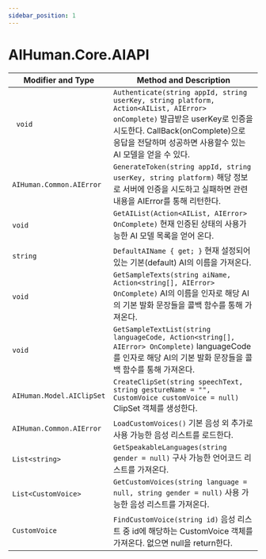 ```yaml
---
sidebar_position: 1
---
```


# AIHuman.Core.AIAPI

| Modifier and Type                | Method and Description                                       |
| -------------------------------- | ------------------------------------------------------------ |
| ` void`                          | `Authenticate(string appId, string userKey, string platform, Action<AIList, AIError> onComplete)` 발급받은 userKey로 인증을 시도한다. CallBack(onComplete)으로 응답을 전달하며 성공하면 사용할수 있는 AI 모델을 얻을 수 있다. |
| `AIHuman.Common.AIError`                        | `GenerateToken(string appId, string userKey, string platform)` 해당 정보로 서버에 인증을 시도하고 실패하면 관련 내용을 AIError를 통해 리턴한다. |
| `void`                           | `GetAIList(Action<AIList, AIError> OnComplete)` 현재 인증된 상태의 사용가능한 AI 모델 목록을 얻어 온다.             |
| `string`                         | `DefaultAIName { get; }` 현재 설정되어 있는 기본(default) AI의 이름을 가져온다.  |
| `void`                           | `GetSampleTexts(string aiName, Action<string[], AIError> OnComplete)` AI의 이름을 인자로 해당 AI의 기본 발화 문장들을 콜백 함수를 통해 가져온다. |
| `void`                           | `GetSampleTextList(string languageCode, Action<string[], AIError> OnComplete)` languageCode를 인자로 해당 AI의 기본 발화 문장들을 콜백 함수를 통해 가져온다. |
| `AIHuman.Model.AIClipSet` | `CreateClipSet(string speechText, string gestureName = "", CustomVoice customVoice = null)` ClipSet 객체를 생성한다. |
| `AIHuman.Common.AIError`                          | `LoadCustomVoices()` 기본 음성 외 추가로 사용 가능한 음성 리스트를 로드한다.  |
| `List<string>`            | `GetSpeakableLanguages(string gender = null)` 구사 가능한 언어코드 리스트를 가져온다. |
| `List<CustomVoice>`       | `GetCustomVoices(string language = null, string gender = null)` 사용 가능한 음성 리스트를 가져온다. |
| `CustomVoice`                   | `FindCustomVoice(string id)` 음성 리스트 중 id에 해당하는 CustomVoice 객체를 가져온다. 없으면 null을 return한다. |
